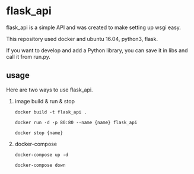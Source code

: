 # flask_api

flask_api is a simple API and was created to make setting up wsgi easy.

This repository used docker and ubuntu 16.04, python3, flask.

If you want to develop and add a Python library, you can save it in libs and call it from run.py.



## usage

Here are two ways to use flask_api.

1. image build & run & stop

   `docker build -t flask_api .`

    `docker run -d -p 80:80 --name {name} flask_api`

    `docker stop {name}`

2. docker-compose

   `docker-compose up -d`

   `docker-compose down`

